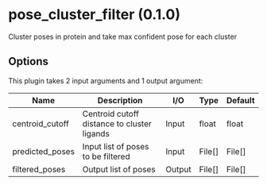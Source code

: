 # pose_cluster_filter (0.1.0)

Cluster poses in protein and take max confident pose for each cluster

## Options

This plugin takes     2     input arguments and 1 output argument:

| Name          | Description             | I/O    | Type   | Default |
|---------------|-------------------------|--------|--------|---------|
| centroid_cutoff | Centroid cutoff distance to cluster ligands  | Input | float | float |
| predicted_poses | Input list of poses to be filtered | Input | File[] | File[] |
| filtered_poses | Output list of poses | Output | File[] | File[] |
